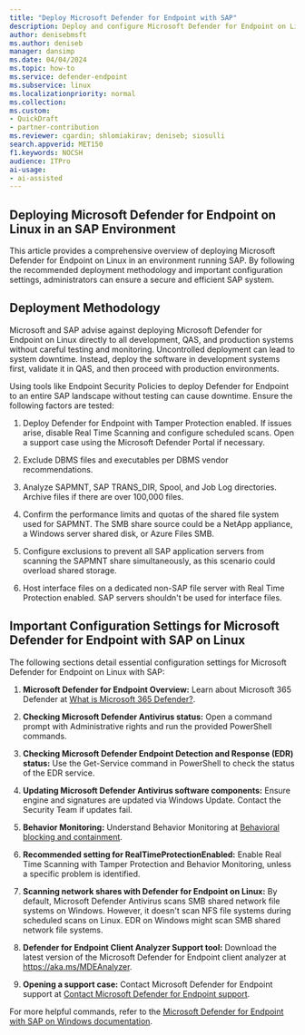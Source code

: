 ```yaml
---  
title: "Deploy Microsoft Defender for Endpoint with SAP"  
description: Deploy and configure Microsoft Defender for Endpoint on Linux in an SAP environment, ensuring optimal security and performance.
author: denisebmsft
ms.author: deniseb  
manager: dansimp
ms.date: 04/04/2024
ms.topic: how-to
ms.service: defender-endpoint  
ms.subservice: linux  
ms.localizationpriority: normal 
ms.collection:  
ms.custom: 
- QuickDraft
- partner-contribution  
ms.reviewer: cgardin; shlomiakirav; deniseb; siosulli  
search.appverid: MET150  
f1.keywords: NOCSH
audience: ITPro
ai-usage:  
- ai-assisted  
---  
```


## Deploying Microsoft Defender for Endpoint on Linux in an SAP Environment

This article provides a comprehensive overview of deploying Microsoft Defender for Endpoint on Linux in an environment running SAP. By following the recommended deployment methodology and important configuration settings, administrators can ensure a secure and efficient SAP system.

## Deployment Methodology

Microsoft and SAP advise against deploying Microsoft Defender for Endpoint on Linux directly to all development, QAS, and production systems without careful testing and monitoring. Uncontrolled deployment can lead to system downtime. Instead, deploy the software in development systems first, validate it in QAS, and then proceed with production environments.

Using tools like Endpoint Security Policies to deploy Defender for Endpoint to an entire SAP landscape without testing can cause downtime. Ensure the following factors are tested:

1. Deploy Defender for Endpoint with Tamper Protection enabled. If issues arise, disable Real Time Scanning and configure scheduled scans. Open a support case using the Microsoft Defender Portal if necessary.

2. Exclude DBMS files and executables per DBMS vendor recommendations.

3. Analyze SAPMNT, SAP TRANS_DIR, Spool, and Job Log directories. Archive files if there are over 100,000 files.

4. Confirm the performance limits and quotas of the shared file system used for SAPMNT. The SMB share source could be a NetApp appliance, a Windows server shared disk, or Azure Files SMB.

5. Configure exclusions to prevent all SAP application servers from scanning the SAPMNT share simultaneously, as this scenario could overload shared storage.

6. Host interface files on a dedicated non-SAP file server with Real Time Protection enabled. SAP servers shouldn't be used for interface files.

## Important Configuration Settings for Microsoft Defender for Endpoint with SAP on Linux

The following sections detail essential configuration settings for Microsoft Defender for Endpoint on Linux with SAP:

1. **Microsoft Defender for Endpoint Overview:** Learn about Microsoft 365 Defender at [What is Microsoft 365 Defender?](/learn/modules/introduction-to-microsoft-365-defender/).

2. **Checking Microsoft Defender Antivirus status:** Open a command prompt with Administrative rights and run the provided PowerShell commands.

3. **Checking Microsoft Defender Endpoint Detection and Response (EDR) status:** Use the Get-Service command in PowerShell to check the status of the EDR service.

4. **Updating Microsoft Defender Antivirus software components:** Ensure engine and signatures are updated via Windows Update. Contact the Security Team if updates fail.

5. **Behavior Monitoring:** Understand Behavior Monitoring at [Behavioral blocking and containment](/windows/security/threat-protection/microsoft-defender-atp/behavioral-blocking-and-containment).

6. **Recommended setting for RealTimeProtectionEnabled:** Enable Real Time Scanning with Tamper Protection and Behavior Monitoring, unless a specific problem is identified.

7. **Scanning network shares with Defender for Endpoint on Linux:** By default, Microsoft Defender Antivirus scans SMB shared network file systems on Windows. However, it doesn't scan NFS file systems during scheduled scans on Linux. EDR on Windows might scan SMB shared network file systems.

8. **Defender for Endpoint Client Analyzer Support tool:** Download the latest version of the Microsoft Defender for Endpoint client analyzer at <https://aka.ms/MDEAnalyzer>.

9.  **Opening a support case:** Contact Microsoft Defender for Endpoint support at [Contact Microsoft Defender for Endpoint support](/microsoft-365/security/defender-endpoint/contact-support?view=o365-worldwide).

For more helpful commands, refer to the [Microsoft Defender for Endpoint with SAP on Windows documentation](/windows/security/threat-protection/microsoft-defender-antivirus/microsoft-defender-antivirus-on-windows-server).

